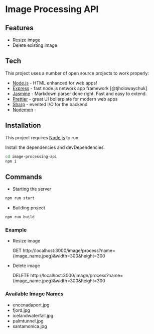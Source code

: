 # Image Processing API

## Features

- Resize image
- Delete existing image

## Tech

This project uses a number of open source projects to work properly:

- [Node.js]() - HTML enhanced for web apps!
- [Express]() - fast node.js network app framework [@tjholowaychuk]
- [Jasmine]() - Markdown parser done right. Fast and easy to extend.
- [Prettier]() - great UI boilerplate for modern web apps
- [Sharp]() - evented I/O for the backend
- [Nodemon]() - 

## Installation

This project requires [Node.js](https://nodejs.org/) to run.

Install the dependencies and devDependencies.

```sh
cd image-processing-api
npm i
```

## Commands
- Starting the server

```sh
npm run start
```

- Building project

```sh
npm run build
```

### Example
- Resize image

    GET http://localhost:3000/image/process?name={image_name.jpeg}&width=300&height=300

- Delete image

    DELETE http://localhost:3000/image/process?name={image_name.jpeg}&width=300&height=300

### Available Image Names
- encenadaport.jpg
- fjord.jpg
- icelandwaterfall.jpg
- palmtunnel.jpg
- santamonica.jpg